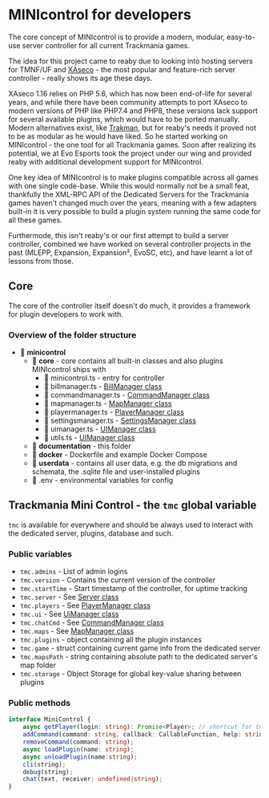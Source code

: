 # MINIcontrol for developers

The core concept of MINIcontrol is to provide a modern, modular, easy-to-use server controller for all current Trackmania games.

The idea for this project came to reaby due to looking into hosting servers for TMNF/UF and [XAseco](https://xaseco.org) - the most popular and feature-rich server controller - really shows its age these days.

XAseco 1.16 relies on PHP 5.6, which has now been end-of-life for several years, and while there have been community attempts to port XAseco to modern versions of PHP like PHP7.4 and PHP8, these versions lack support for several available plugins, which would have to be ported manually.
Modern alternatives exist, like [Trakman](https://github.com/lythx/trakman), but for reaby's needs it proved not to be as modular as he would have liked. So he started working on MINIcontrol - the one tool for all Trackmania games. Soon after realizing its potential, we at Evo Esports took the project under our wing and provided reaby with additional development support for MINIcontrol.

One key idea of MINIcontrol is to make plugins compatible across all games with one single code-base.
While this would normally not be a small feat, thankfully the XML-RPC API of the Dedicated Servers for the Trackmania games haven't changed much over the years, meaning with a few adapters built-in it is very possible to build a plugin system running the same code for all these games.

Furthermode, this isn't reaby's or our first attempt to build a server controller, combined we have worked on several controller projects in the past (MLEPP, Expansion, Expansion², EvoSC, etc), and have learnt a lot of lessons from those.

## Core

The core of the controller itself doesn't do much, it provides a framework for plugin developers to work with.

### Overview of the folder structure

* 📂 **minicontrol**
  * 📁 **core**  - core contains all built-in classes and also plugins MINIcontrol ships with
    * 📄 minicontrol.ts - entry for controller
    * 📄 billmanager.ts - [BillManager class](./class/billmanager.md)
    * 📄 commandmanager.ts - [CommandManager class](./class/chatcmd.md)
    * 📄 mapmanager.ts - [MapManager class](./class/maps.md)
    * 📄 playermanager.ts - [PlayerManager class](./class/playermanager.md)
    * 📄 settingsmanager.ts - [SettingsManager class](./class/settingsmanager.md)
    * 📄 uimanager.ts - [UIManager class](./class/uimanager.md)
    * 📄 utils.ts - [UIManager class](./class/utils.md)
  * 📁 **documentation**  - this folder
  * 📁 **docker** - Dockerfile and example Docker Compose
  * 📁 **userdata** - contains all user data, e.g. the db migrations and schemata, the .sqlite file and user-installed plugins
  * 📄 .env - environmental variables for config

## Trackmania Mini Control - the `tmc` global variable

 `tmc` is available for everywhere and should be always used to interact with the dedicated server, plugins, database and such.

### Public variables

* `tmc.admins` - List of admin logins
* `tmc.version` - Contains the current version of the controller
* `tmc.startTime` - Start timestamp of the controller, for uptime tracking
* `tmc.server` - See [Server class](./class/server.md)
* `tmc.players` - See [PlayerManager class](./class/playermanager.md)
* `tmc.ui` - See [UiManager class](./class/uimanager.md)
* `tmc.chatCmd` - See [CommandManager class](./class/chatcmd.md)
* `tmc.maps` - See [MapManager class](./class/maps.md)
* `tmc.plugins` - object containing all the plugin instances
* `tmc.game` - struct containing current game info from the dedicated server
* `tmc.mapsPath` - string containing absolute path to the dedicated server's map folder
* `tmc.storage` - Object Storage for global key-value sharing between plugins

### Public methods

```ts
interface MiniControl {
    async getPlayer(login: string): Promise<Player>; // shortcut for tmc.player.getPlayer(login);
    addCommand(command: string, callback: CallableFunction, help: string = "");
    removeCommand(command: string);
    async loadPlugin(name: string);
    async unloadPlugin(name:string);
    cli(string);
    debug(string);
    chat(text, receiver: undefined|string);
}
```
